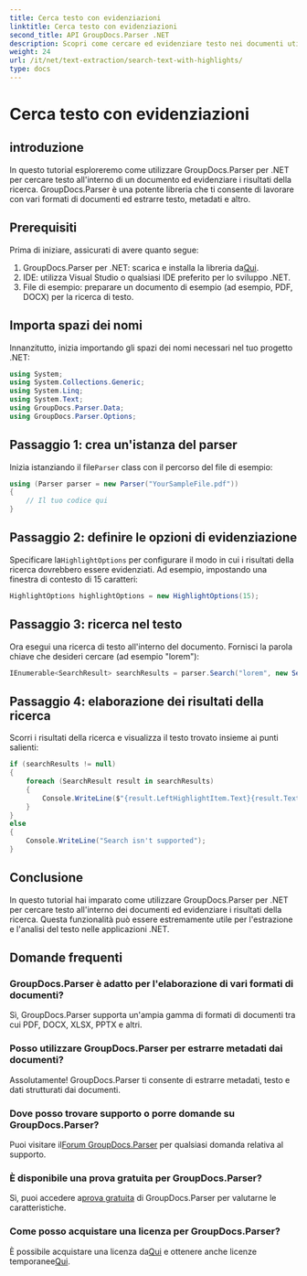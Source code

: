 ```yaml
---
title: Cerca testo con evidenziazioni
linktitle: Cerca testo con evidenziazioni
second_title: API GroupDocs.Parser .NET
description: Scopri come cercare ed evidenziare testo nei documenti utilizzando GroupDocs.Parser per .NET. Estrai informazioni preziose in modo efficiente.
weight: 24
url: /it/net/text-extraction/search-text-with-highlights/
type: docs
---
```

# Cerca testo con evidenziazioni

## introduzione
In questo tutorial esploreremo come utilizzare GroupDocs.Parser per .NET per cercare testo all'interno di un documento ed evidenziare i risultati della ricerca. GroupDocs.Parser è una potente libreria che ti consente di lavorare con vari formati di documenti ed estrarre testo, metadati e altro.
## Prerequisiti
Prima di iniziare, assicurati di avere quanto segue:
1.  GroupDocs.Parser per .NET: scarica e installa la libreria da[Qui](https://releases.groupdocs.com/parser/net/).
2. IDE: utilizza Visual Studio o qualsiasi IDE preferito per lo sviluppo .NET.
3. File di esempio: preparare un documento di esempio (ad esempio, PDF, DOCX) per la ricerca di testo.

## Importa spazi dei nomi
Innanzitutto, inizia importando gli spazi dei nomi necessari nel tuo progetto .NET:
```csharp
using System;
using System.Collections.Generic;
using System.Linq;
using System.Text;
using GroupDocs.Parser.Data;
using GroupDocs.Parser.Options;
```
## Passaggio 1: crea un'istanza del parser
 Inizia istanziando il file`Parser` class con il percorso del file di esempio:
```csharp
using (Parser parser = new Parser("YourSampleFile.pdf"))
{
    // Il tuo codice qui
}
```
## Passaggio 2: definire le opzioni di evidenziazione
 Specificare la`HighlightOptions` per configurare il modo in cui i risultati della ricerca dovrebbero essere evidenziati. Ad esempio, impostando una finestra di contesto di 15 caratteri:
```csharp
HighlightOptions highlightOptions = new HighlightOptions(15);
```
## Passaggio 3: ricerca nel testo
Ora esegui una ricerca di testo all'interno del documento. Fornisci la parola chiave che desideri cercare (ad esempio "lorem"):
```csharp
IEnumerable<SearchResult> searchResults = parser.Search("lorem", new SearchOptions(true, false, false, highlightOptions));
```
## Passaggio 4: elaborazione dei risultati della ricerca
Scorri i risultati della ricerca e visualizza il testo trovato insieme ai punti salienti:
```csharp
if (searchResults != null)
{
    foreach (SearchResult result in searchResults)
    {
        Console.WriteLine($"{result.LeftHighlightItem.Text}{result.Text}{result.RightHighlightItem.Text}");
    }
}
else
{
    Console.WriteLine("Search isn't supported");
}
```

## Conclusione
In questo tutorial hai imparato come utilizzare GroupDocs.Parser per .NET per cercare testo all'interno dei documenti ed evidenziare i risultati della ricerca. Questa funzionalità può essere estremamente utile per l'estrazione e l'analisi del testo nelle applicazioni .NET.

## Domande frequenti
### GroupDocs.Parser è adatto per l'elaborazione di vari formati di documenti?
Sì, GroupDocs.Parser supporta un'ampia gamma di formati di documenti tra cui PDF, DOCX, XLSX, PPTX e altri.
### Posso utilizzare GroupDocs.Parser per estrarre metadati dai documenti?
Assolutamente! GroupDocs.Parser ti consente di estrarre metadati, testo e dati strutturati dai documenti.
### Dove posso trovare supporto o porre domande su GroupDocs.Parser?
 Puoi visitare il[Forum GroupDocs.Parser](https://forum.groupdocs.com/c/parser/17) per qualsiasi domanda relativa al supporto.
### È disponibile una prova gratuita per GroupDocs.Parser?
 Sì, puoi accedere a[prova gratuita](https://releases.groupdocs.com/) di GroupDocs.Parser per valutarne le caratteristiche.
### Come posso acquistare una licenza per GroupDocs.Parser?
 È possibile acquistare una licenza da[Qui](https://purchase.groupdocs.com/buy) e ottenere anche licenze temporanee[Qui](https://purchase.groupdocs.com/temporary-license/).